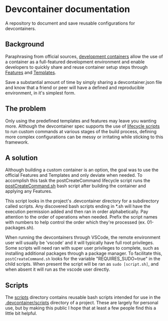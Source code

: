 # Devcontainer documentation

A repository to document and save reusable configurations for devcontainers.

## Background

Paraphrasing from official sources,
[development containers](https://containers.dev/) allow the use of a container
as a full-featured development environment and enable developers to quickly
share and reuse container setup steps through
[Features](https://containers.dev/features) and
[Templates](https://containers.dev/templates).

Save a substantial amount of time by simply sharing a devcontainer.json file and
know that a friend or peer will have a defined and reproducible
environment, in it's simplest form.

## The problem

Only using the predefined templates and features may leave you wanting more.
Although the devcontainer spec supports the use of
[lifecycle scripts](https://containers.dev/implementors/json_reference/#lifecycle-scripts)
to run custom commands at various stages of the build process, defining more
complex configurations can be messy or irritating while sticking to this
framework.

## A solution

Although building a custom container is an option, the goal was to use the
official Features and Templates and only deviate when needed. To accomplish this
task the postCreateCommand lifecycle script runs the
[postCreateCommand.sh](postCreateCommand.sh) bash script after building the
container and applying any Features.

This script looks in the project's .devcontainer directory for a subdirectory
called scripts. Any discovered bash scripts ending in *.sh will have the
execution permission added and then ran in order alphabetically. Pay attention
to the order of operations when needed. Prefix the script names with numbers
to help control the order which they're processed (ex. 01-packages.sh).

When running the devcontainers through VSCode, the remote environment user will
usually be 'vscode' and it will typically have full root privileges. Some
scripts will need ran with super user privileges to complete, such
as installing additional packages through a package manager. To facilitate
this, `postCreateCommand.sh` looks for the variable "REQUIRES_SUDO=true" in the
child scripts. When present the script will be ran as `sudo [script.sh]`, and
when absent it will run as the vscode user directly.

## Scripts

The [scripts](scripts) directory contains reusable bash scripts intended for use
in the [.devcontainer/scripts](.devcontainer/scripts) directory of a project.
These are largely for personal use, but by making this public I hope that at
least a few people find this a little bit helpful.
